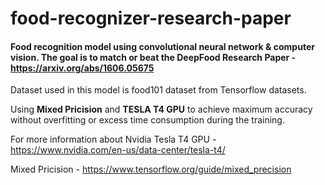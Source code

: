 # food-recognizer-research-paper
#### Food recognition model using convolutional neural network &amp; computer vision. The goal is to match or beat the DeepFood Research Paper - https://arxiv.org/abs/1606.05675

Dataset used in this model is food101 dataset from Tensorflow datasets.

Using **Mixed Pricision** and **TESLA T4 GPU** to achieve maximum accuracy without overfitting or excess time consumption during the training.

For more information about Nvidia Tesla T4 GPU - https://www.nvidia.com/en-us/data-center/tesla-t4/

Mixed Pricision - https://www.tensorflow.org/guide/mixed_precision

